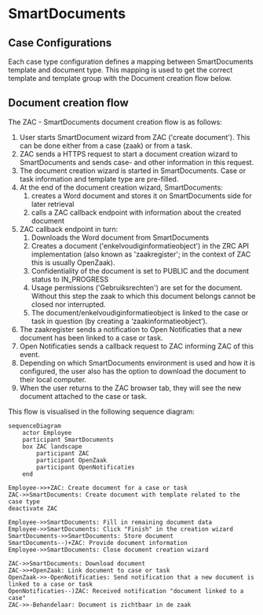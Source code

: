 # SmartDocuments

## Case Configurations 

Each case type configuration defines a mapping between SmartDocuments template and document type. This mapping is used to get the correct template and template group with the Document creation flow below.

## Document creation flow

The ZAC - SmartDocuments document creation flow is as follows:

1. User starts SmartDocument wizard from ZAC ('create document'). This can be done either from a case (zaak) or from a task.
2. ZAC sends a HTTPS request to start a document creation wizard to SmartDocuments and sends case- and other information in this request.
3. The document creation wizard is started in SmartDocuments. Case or task information and template type are pre-filled.
4. At the end of the document creation wizard, SmartDocuments:
   1. creates a Word document and stores it on SmartDocuments side for later retrieval
   2. calls a ZAC callback endpoint with information about the created document
5. ZAC callback endpoint in turn:
   1. Downloads the Word document from SmartDocuments 
   2. Creates a document ('enkelvoudiginformatieobject') in the ZRC API implementation (also known as 'zaakregister'; in the context of ZAC this is usually OpenZaak).
   3. Confidentiality of the document is set to PUBLIC and the document status to IN_PROGRESS
   4. Usage permissions ('Gebruiksrechten') are set for the document. Without this step the zaak to which this document belongs cannot be closed nor interrupted.
   5. The document/enkelvoudiginformatieobject is linked to the case or task in question (by creating a ‘zaakinformatieobject’).
6. The zaakregister sends a notification to Open Notificaties that a new document has been linked to a case or task.
7. Open Notificaties sends a callback request to ZAC informing ZAC of this event.
8. Depending on which SmartDocuments environment is used and how it is configured, the user also has the option to download the document to their local computer.
9. When the user returns to the ZAC browser tab, they will see the new document attached to the case or task.

This flow is visualised in the following sequence diagram:

```mermaid
sequenceDiagram
    actor Employee
    participant SmartDocuments
    box ZAC landscape
        participant ZAC
        participant OpenZaak
        participant OpenNotificaties
    end
    
Employee->>+ZAC: Create document for a case or task
ZAC->>SmartDocuments: Create document with template related to the case type
deactivate ZAC 

Employee->>SmartDocuments: Fill in remaining document data
Employee->>SmartDocuments: Click "Finish" in the creation wizard
SmartDocuments->>SmartDocuments: Store document
SmartDocuments--)+ZAC: Provide document information
Employee->>SmartDocuments: Close document creation wizard

ZAC->>SmartDocuments: Download document
ZAC->>+OpenZaak: Link document to case or task
OpenZaak->>-OpenNotificaties: Send notification that a new document is linked to a case or task
OpenNotificaties--)ZAC: Received notification "document linked to a case"
ZAC->>-Behandelaar: Document is zichtbaar in de zaak
```
